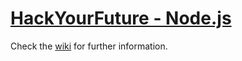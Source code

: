 # [HackYourFuture - Node.js](https://github.com/HackYourFutureBelgium/Node.js/wiki)

Check the [wiki](https://github.com/HackYourFutureBelgium/Node.js/wiki) for further information.
